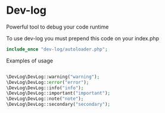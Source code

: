 # Dev-log
Powerful tool to debug your code runtime

To use dev-log you must prepend this code on your index.php

```php
include_once "dev-log/autoloader.php";
```


Examples of usage

```php

\DevLog\DevLog::warning("warning");
\DevLog\DevLog::error("error");
\DevLog\DevLog::info("info");
\DevLog\DevLog::important("important");
\DevLog\DevLog::note("note");
\DevLog\DevLog::secondary("secondary");

```